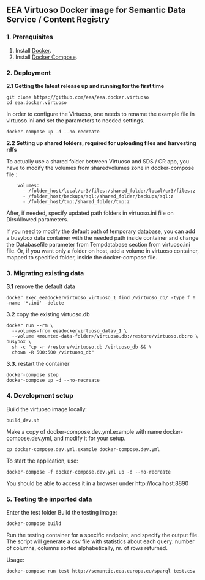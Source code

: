 ## EEA Virtuoso Docker image for Semantic Data Service / Content Registry

### 1.  Prerequisites

 1. Install [Docker](https://www.docker.com/).
 2. Install [Docker Compose](https://docs.docker.com/compose/).

### 2. Deployment
__2.1 Getting the latest release up and running for the first time__
```
git clone https://github.com/eea/eea.docker.virtuoso
cd eea.docker.virtuoso
```
In order to configure the Virtuoso, one needs to rename the example file in virtuoso.ini and set the parameters to needed settings.

```
docker-compose up -d --no-recreate
```
__2.2 Setting up shared folders, required for uploading files and harvesting rdfs__

To actually use a shared folder between Virtuoso and SDS / CR app, you have to modify the volumes from sharedvolumes zone in docker-compose file :
```
    volumes:
      - /folder_host/local/cr3/files:/shared_folder/local/cr3/files:z
      - /folder_host/backups/sql:/shared_folder/backups/sql:z
      - /folder_host/tmp:/shared_folder/tmp:z
```
After, if needed, specify updated path folders in virtuoso.ini file on DirsAllowed parameters.

If you need to modify the default path of temporary database, you can add a busybox data container with the needed path inside container and change the Databasefile parameter from Tempdatabase section from virtuoso.ini file.
Or, if you want only a folder on host, add a volume in virtuoso container, mapped to specified folder, inside the docker-compose file.

### 3. Migrating existing data
__3.1__ remove the default data
```
docker exec eeadockervirtuoso_virtuoso_1 find /virtuoso_db/ -type f ! -name '*.ini' -delete
```
__3.2__ copy the existing virtuoso.db
```
docker run --rm \
  --volumes-from eeadockervirtuoso_datav_1 \
  --volume <mounted-data-folder>/virtuoso.db:/restore/virtuoso.db:ro \
busybox \
  sh -c "cp -r /restore/virtuoso.db /virtuoso_db && \
  chown -R 500:500 /virtuoso_db"
```
 __3.3.__ restart the container
```
docker-compose stop
docker-compose up -d --no-recreate
```

### 4. Development setup
Build the virtuoso image locally:
```
build_dev.sh
```
Make a copy of docker-compose.dev.yml.example with name docker-compose.dev.yml, and modify it for your setup.
```
cp docker-compose.dev.yml.example docker-compose.dev.yml
```
To start the application, use:
```
docker-compose -f docker-compose.dev.yml up -d --no-recreate
```
You should be able to access it in a browser under http://localhost:8890

### 5. Testing the imported data
Enter the test folder
Build the testing image:
```
docker-compose build
```
Run the testing container for a specific endpoint, and specify the output file. The script will generate a csv file with statistics about each query: number of columns, columns sorted alphabetically, nr. of rows returned.

Usage:
```
docker-compose run test http://semantic.eea.europa.eu/sparql test.csv
```
